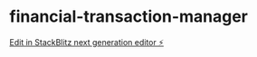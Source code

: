# financial-transaction-manager

[Edit in StackBlitz next generation editor ⚡️](https://stackblitz.com/~/github.com/asgaraliyev/financial-transaction-manager)